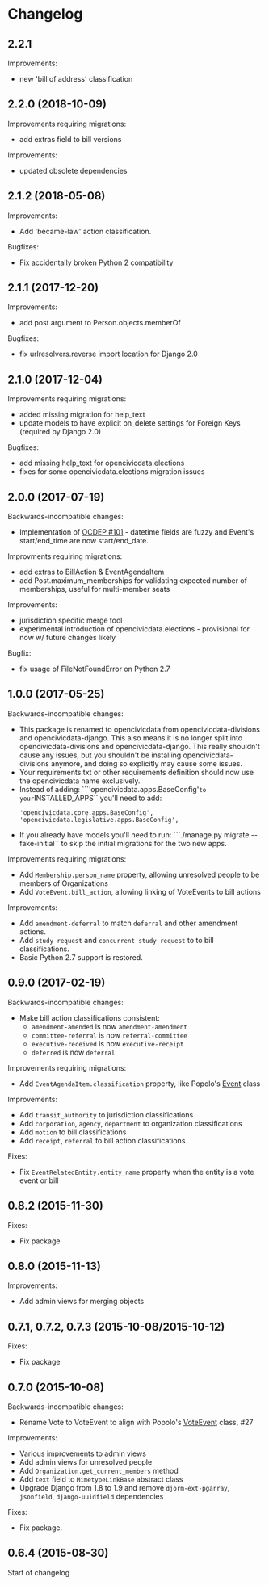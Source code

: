 # Changelog

## 2.2.1

Improvements:

* new 'bill of address' classification

## 2.2.0 (2018-10-09)

Improvements requiring migrations:

* add extras field to bill versions

Improvements:

* updated obsolete dependencies

## 2.1.2 (2018-05-08)

Improvements:

* Add 'became-law' action classification.

Bugfixes:

* Fix accidentally broken Python 2 compatibility

## 2.1.1 (2017-12-20)

Improvements:

* add post argument to Person.objects.memberOf

Bugfixes:

* fix urlresolvers.reverse import location for Django 2.0

## 2.1.0 (2017-12-04)

Improvements requiring migrations:

* added missing migration for help_text
* update models to have explicit on_delete settings for Foreign Keys (required by Django 2.0)

Bugfixes: 

* add missing help_text for opencivicdata.elections
* fixes for some opencivicdata.elections migration issues

## 2.0.0 (2017-07-19)

Backwards-incompatible changes:

* Implementation of [OCDEP #101](http://docs.opencivicdata.org/en/latest/proposals/0101.html) - datetime fields are fuzzy and Event's start/end_time are now start/end_date.

Improvments requiring migrations:

* add extras to BillAction & EventAgendaItem
* add Post.maximum_memberships for validating expected number of memberships, useful for multi-member seats

Improvements:

* jurisdiction specific merge tool
* experimental introduction of opencivicdata.elections - provisional for now w/ future changes likely

Bugfix:

* fix usage of FileNotFoundError on Python 2.7

## 1.0.0 (2017-05-25)

Backwards-incompatible changes:

* This package is renamed to opencivicdata from opencivicdata-divisions and opencivicdata-django.
 This also means it is no longer split into opencivicdata-divisions and opencivicdata-django.  This really shouldn't cause any issues, but you shouldn't be installing opencivicdata-divisions anymore, and doing so explicitly may cause some issues.
* Your requirements.txt or other requirements definition should now use the opencivicdata name exclusively.
* Instead of adding:
    ```'opencivicdata.apps.BaseConfig'`` to your ``INSTALLED_APPS`` you'll need to add:
    ```
    'opencivicdata.core.apps.BaseConfig',
    'opencivicdata.legislative.apps.BaseConfig',
    ```
* If you already have models you'll need to run: ```./manage.py migrate --fake-initial`` to skip the initial migrations for the two new apps.

Improvements requiring migrations:

* Add `Membership.person_name` property, allowing unresolved people to be members of Organizations
* Add `VoteEvent.bill_action`, allowing linking of VoteEvents to bill actions

Improvements:

* Add `amendment-deferral` to match `deferral` and other amendment actions.
* Add `study request` and `concurrent study request` to to bill classifications.
* Basic Python 2.7 support is restored.

## 0.9.0 (2017-02-19)

Backwards-incompatible changes:

* Make bill action classifications consistent:
  * `amendment-amended` is now `amendment-amendment`
  * `committee-referral` is now `referral-committee`
  * `executive-received` is now `executive-receipt`
  * `deferred` is now `deferral`

Improvements requiring migrations:

* Add `EventAgendaItem.classification` property, like Popolo's [Event](http://www.popoloproject.com/specs/event.html) class

Improvements:

* Add `transit_authority` to jurisdiction classifications
* Add `corporation`, `agency`, `department` to organization classifications
* Add `motion` to bill classifications
* Add `receipt`, `referral` to bill action classifications

Fixes:

* Fix `EventRelatedEntity.entity_name` property when the entity is a vote event or bill

## 0.8.2 (2015-11-30)

Fixes:

* Fix package

## 0.8.0 (2015-11-13)

Improvements:

* Add admin views for merging objects

## 0.7.1, 0.7.2, 0.7.3 (2015-10-08/2015-10-12)

Fixes:

* Fix package

## 0.7.0 (2015-10-08)

Backwards-incompatible changes:

* Rename Vote to VoteEvent to align with Popolo's [VoteEvent](http://www.popoloproject.com/specs/vote-event.html) class, #27

Improvements:

* Various improvements to admin views
* Add admin views for unresolved people
* Add `Organization.get_current_members` method
* Add `text` field to `MimetypeLinkBase` abstract class
* Upgrade Django from 1.8 to 1.9 and remove `djorm-ext-pgarray`, `jsonfield`, `django-uuidfield` dependencies

Fixes:

* Fix package.

## 0.6.4 (2015-08-30)

Start of changelog
